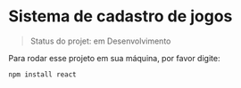 <h1>Sistema de cadastro de jogos</h1>

>Status do projet: em Desenvolvimento

Para rodar esse projeto em sua máquina, por favor digite:

```
npm install react
```
